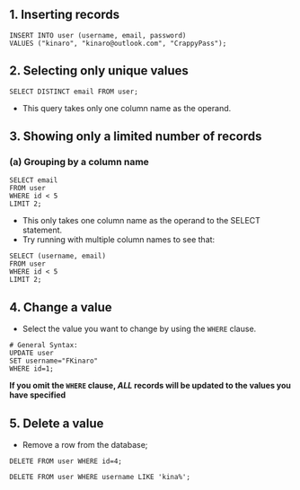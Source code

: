 ## 1. Inserting records
```shell
INSERT INTO user (username, email, password) 
VALUES ("kinaro", "kinaro@outlook.com", "CrappyPass");
```
## 2. Selecting only unique values
```shell
SELECT DISTINCT email FROM user;
```
- This query takes only one column name as the operand.

## 3. Showing only a limited number of records
### (a) Grouping by a column name
```shell
SELECT email
FROM user
WHERE id < 5
LIMIT 2;
```
- This only takes one column name as the operand to the SELECT statement.
- Try running with multiple column names to see that:
```shell
SELECT (username, email)
FROM user
WHERE id < 5
LIMIT 2;
```

## 4. Change a value
- Select the value you want to change by using the `WHERE` clause.
```shell
# General Syntax:
UPDATE user
SET username="FKinaro"
WHERE id=1;
```

**If you omit the `WHERE` clause, _ALL_ records will be updated to the values you have specified**


## 5. Delete a value
- Remove a row from the database;
```shell
DELETE FROM user WHERE id=4;
```
```shell
DELETE FROM user WHERE username LIKE 'kina%';
```